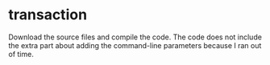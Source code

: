 # transaction

Download the source files and compile the code. The code does not include the extra part about adding the command-line parameters because I ran out of time.
